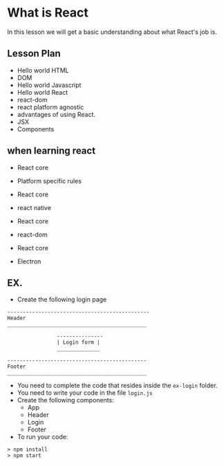 # What is React

In this lesson we will get a basic understanding about what React's job is.

## Lesson Plan

- Hello world HTML
- DOM
- Hello world Javascript
- Hello world React
- react-dom
- react platform agnostic
- advantages of using React.
- JSX
- Components

## when learning react

- React core
- Platform specific rules

- React core
- react native

- React core
- react-dom

- React core
- Electron

## EX.

- Create the following login page


```
----------------------------------------------
Header
_____________________________________________

				---------------
				| Login form |
				______________

---------------------------------------------
Footer
_____________________________________________
```


- You need to complete the code that resides inside the `ex-login` folder.
- You need to write your code in the file `login.js`
- Create the following components:
  - App
  - Header
  - Login
  - Footer
- To run your code:
```
> npm install
> npm start
```